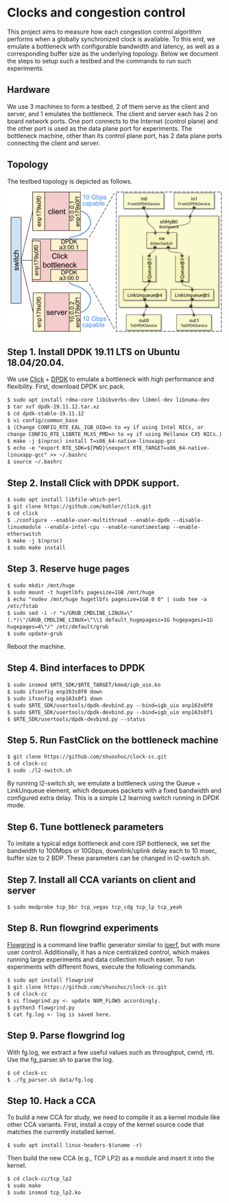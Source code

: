 # Clocks and congestion control
This project aims to measure how each congestion control algorithm performs when
a globally synchronized clock is available. To this end, we emulate a bottleneck
with configurable bandwidth and latency, as well as a corresponding buffer size
as the underlying topology. Below we document the steps to setup such a testbed
and the commands to run such experiments.

## Hardware
We use 3 machines to form a testbed, 2 of them serve as the client and server,
and 1 emulates the bottleneck. The client and server each has 2 on board network
ports. One port connects to the Internet (control plane) and the other port is
used as the data plane port for experiments. The bottleneck machine, other than
its control plane port, has 2 data plane ports connecting the client and server.

## Topology
The testbed topology is depicted as follows.

![topology](testbed-topology.png?raw=true)

## Step 1. Install DPDK 19.11 LTS on Ubuntu 18.04/20.04.
We use [Click](https://github.com/kohler/click) + [DPDK](https://www.dpdk.org/)
to emulate a bottleneck with high performance and flexibility.
First, download DPDK src pack.
```
$ sudo apt install rdma-core libibverbs-dev libmnl-dev libnuma-dev
$ tar xvf dpdk-19.11.12.tar.xz
$ cd dpdk-stable-19.11.12
$ vi config/common_base
$ (Change CONFIG_RTE_EAL_IGB_UIO=n to =y if using Intel NICs, or change CONFIG_RTE_LIBRTE_MLX5_PMD=n to =y if using Mellanox CX5 NICs.)
$ make -j $(nproc) install T=x86_64-native-linuxapp-gcc
$ echo -e "export RTE_SDK=${PWD}\nexport RTE_TARGET=x86_64-native-linuxapp-gcc" >> ~/.bashrc
$ source ~/.bashrc
```

## Step 2. Install Click with DPDK support.
```
$ sudo apt install libfile-which-perl
$ git clone https://github.com/kohler/click.git
$ cd click
$ ./configure --enable-user-multithread --enable-dpdk --disable-linuxmodule --enable-intel-cpu --enable-nanotimestamp --enable-etherswitch
$ make -j $(nproc)
$ sudo make install
```

## Step 3. Reserve huge pages
```
$ sudo mkdir /mnt/huge
$ sudo mount -t hugetlbfs pagesize=1GB /mnt/huge
$ echo "nodev /mnt/huge hugetlbfs pagesize=1GB 0 0" | sudo tee -a /etc/fstab
$ sudo sed -i -r "s/GRUB_CMDLINE_LINUX=\"(.*)\"/GRUB_CMDLINE_LINUX=\"\\1 default_hugepagesz=1G hugepagesz=1G hugepages=4\"/" /etc/default/grub
$ sudo update-grub
```
Reboot the machine.

## Step 4. Bind interfaces to DPDK
```
$ sudo insmod $RTE_SDK/$RTE_TARGET/kmod/igb_uio.ko
$ sudo ifconfig enp163s0f0 down
$ sudo ifconfig enp163s0f1 down
$ sudo $RTE_SDK/usertools/dpdk-devbind.py --bind=igb_uio enp163s0f0
$ sudo $RTE_SDK/usertools/dpdk-devbind.py --bind=igb_uio enp163s0f1
$ $RTE_SDK/usertools/dpdk-devbind.py --status
```

## Step 5. Run FastClick on the bottleneck machine
```
$ git clone https://github.com/shuoshuc/clock-cc.git
$ cd clock-cc
$ sudo ./l2-switch.sh
```
By running l2-switch.sh, we emulate a bottleneck using the Queue + LinkUnqueue
element, which dequeues packets with a fixed bandwidth and configured extra
delay. This is a simple L2 learning switch running in DPDK mode.

## Step 6. Tune bottleneck parameters
To imitate a typical edge bottleneck and core ISP bottleneck, we set the
bandwidth to 100Mbps or 10Gbps, downlink/uplink delay each to 10 msec, buffer
size to 2 BDP. These parameters can be changed in l2-switch.sh.

## Step 7. Install all CCA variants on client and server
```
$ sudo modprobe tcp_bbr tcp_vegas tcp_cdg tcp_lp tcp_yeah
```

## Step 8. Run flowgrind experiments
[Flowgrind](https://github.com/flowgrind/flowgrind) is a command line traffic
generator similar to [iperf](https://iperf.fr/), but with more user control.
Additionally, it has a nice centralized control, which makes running large
experiments and data collection much easier. To run experiments with different
flows, execute the following commands.
```
$ sudo apt install flowgrind
$ git clone https://github.com/shuoshuc/clock-cc.git
$ cd clock-cc
$ vi flowgrind.py <- update NUM_FLOWS accordingly.
$ python3 flowgrind.py
$ cat fg.log <- log is saved here.
```

## Step 9. Parse flowgrind log
With fg.log, we extract a few useful values such as throughput, cwnd, rtt. Use
the fg_parser.sh to parse the log.
```
$ cd clock-cc
$ ./fg_parser.sh data/fg.log
```

## Step 10. Hack a CCA
To build a new CCA for study, we need to compile it as a kernel module like
other CCA variants. First, install a copy of the kernel source code that matches
the currently installed kernel.
```
$ sudo apt install linux-headers-$(uname -r)
```
Then build the new CCA (e.g., TCP LP2) as a module and insert it into the kernel.
```
$ cd clock-cc/tcp_lp2
$ sudo make
$ sudo insmod tcp_lp2.ko
```
